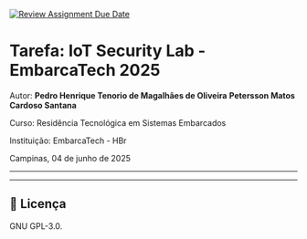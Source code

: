 [![Review Assignment Due Date](https://classroom.github.com/assets/deadline-readme-button-22041afd0340ce965d47ae6ef1cefeee28c7c493a6346c4f15d667ab976d596c.svg)](https://classroom.github.com/a/G8V_0Zaq)

# Tarefa: IoT Security Lab - EmbarcaTech 2025

Autor: **Pedro Henrique Tenorio de Magalhães de Oliveira**
       **Petersson Matos Cardoso Santana**

Curso: Residência Tecnológica em Sistemas Embarcados

Instituição: EmbarcaTech - HBr

Campinas, 04 de junho de 2025

---

<!-- INSIRA O CONTEÚDO DO SEU README AQUI! -->

---

## 📜 Licença
GNU GPL-3.0.
